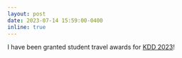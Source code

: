 ```yaml
---
layout: post
date: 2023-07-14 15:59:00-0400
inline: true
---
```


I have been granted student travel awards for [KDD 2023](https://kdd.org/kdd2023/)!
